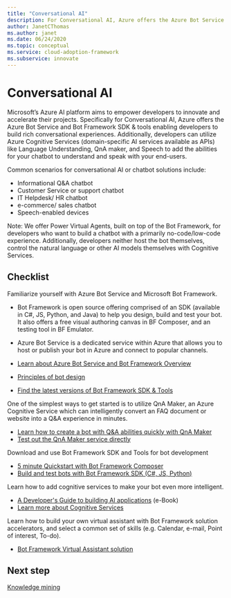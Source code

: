 ```yaml
---
title: "Conversational AI"
description: For Conversational AI, Azure offers the Azure Bot Service and Bot Framework SDK and tools enabling developers to build rich conversational experiences.
author: JanetCThomas
ms.author: janet
ms.date: 06/24/2020
ms.topic: conceptual
ms.service: cloud-adoption-framework
ms.subservice: innovate
---
```


# Conversational AI

Microsoft’s Azure AI platform aims to empower developers to innovate and accelerate their projects.  Specifically for Conversational AI, Azure offers the Azure Bot Service and Bot Framework SDK & tools enabling developers to build rich conversational experiences. Additionally, developers can utilize Azure Cognitive Services (domain-specific AI services available as APIs) like Language Understanding, QnA maker, and Speech to add the abilities for your chatbot to understand and speak with your end-users.  
 
Common scenarios for conversational AI or chatbot solutions include:

- Informational Q&A chatbot
- Customer Service or support chatbot
- IT Helpdesk/ HR chatbot
- e-commerce/ sales chatbot
- Speech-enabled devices

Note: We offer Power Virtual Agents, built on top of the Bot Framework, for developers who want to build a chatbot with a primarily no-code/low-code experience. Additionally, developers neither host the bot themselves, control the natural language or other AI models themselves with Cognitive Services.

## Checklist

Familiarize yourself with Azure Bot Service and Microsoft Bot Framework.

- Bot Framework is open source offering comprised of an SDK (available in C#, JS, Python, and Java) to help you design, build and test your bot. It also offers a free visual authoring canvas in BF Composer, and an testing tool in BF Emulator.
- Azure Bot Service is a dedicated service within Azure that allows you to host or publish your bot in Azure and connect to popular channels.

- [Learn about Azure Bot Service and Bot Framework Overview](https://docs.microsoft.com/azure/bot-service/bot-service-overview-introduction?view=azure-bot-service-4.0)
- [Principles of bot design](https://docs.microsoft.com/azure/bot-service/bot-service-design-principles?view=azure-bot-service-4.0)
- [Find the latest versions of Bot Framework SDK & Tools](https://docs.microsoft.com/azure/bot-service/what-is-new?view=azure-bot-service-4.0)

One of the simplest ways to get started is to utilize QnA Maker, an Azure Cognitive Service which can intelligently convert an FAQ document or website into a Q&A experience in minutes.

- [Learn how to create a bot with Q&A abilities quickly with QnA Maker](https://docs.microsoft.com/azure/bot-service/bot-builder-tutorial-add-qna?view=azure-bot-service-4.0&tabs=csharp)
- [Test out the QnA Maker service directly](https://www.qnamaker.ai/)

Download and use Bot Framework SDK and Tools for bot development

- [5 minute Quickstart with Bot Framework Composer](https://docs.microsoft.com/en-us/composer/)
- [Build and test bots with Bot Framework SDK (C#, JS, Python)](https://docs.microsoft.com/azure/bot-service/dotnet/bot-builder-dotnet-sdk-quickstart?view=azure-bot-service-4.0)

Learn how to add cognitive services to make your bot even more intelligent.

- [A Developer's Guide to building AI applications](https://www.oreilly.com/library/view/a-developers-guide/9781492080619/) (e-Book)
- [Learn more about Cognitive Services](https://docs.microsoft.com/azure/cognitive-services/)

Learn how to build your own virtual assistant with Bot Framework solution accelerators, and select a common set of skills (e.g. Calendar, e-mail, Point of interest, To-do).

- [Bot Framework Virtual Assistant solution](https://microsoft.github.io/botframework-solutions/index)

## Next step

[Knowledge mining](./knowledge-mining.md)